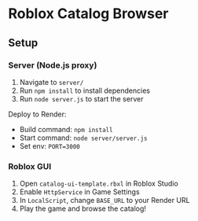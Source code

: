 # Roblox Catalog Browser

## Setup

### Server (Node.js proxy)

1. Navigate to `server/`
2. Run `npm install` to install dependencies
3. Run `node server.js` to start the server

Deploy to Render:
- Build command: `npm install`
- Start command: `node server/server.js`
- Set env: `PORT=3000`

### Roblox GUI

1. Open `catalog-ui-template.rbxl` in Roblox Studio
2. Enable `HttpService` in Game Settings
3. In `LocalScript`, change `BASE_URL` to your Render URL
4. Play the game and browse the catalog!
